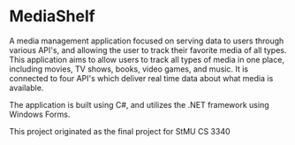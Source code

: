 # MediaShelf
A media management application focused on serving data to users through various API's, and allowing the user to track their favorite media of all types. This application aims to allow users to track all types of media in one place, including movies, TV shows, books, video games, and music. It is connected to four API's which deliver real time data about what media is available. 

The application is built using C#, and utilizes the .NET framework using Windows Forms.

This project originated as the final project for StMU CS 3340
